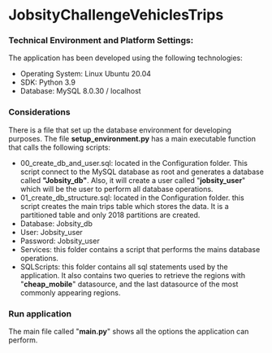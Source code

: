 # JobsityChallengeVehiclesTrips

### Technical Environment and Platform Settings:

The application has been developed using the following technologies:

- Operating System: Linux Ubuntu 20.04
- SDK: Python 3.9
- Database: MySQL 8.0.30 / localhost 


### Considerations

There is a file that set up the database environment for developing purposes.
The file **setup_environment.py** has a main executable function that calls the following scripts:

- 00_create_db_and_user.sql: located in the Configuration folder. This script connect to the MySQL database as root and generates a database called **"Jobsity_db"**. Also, it will create a user called "**jobsity_user**" which will be the user to perform all database operations.
- 01_create_db_structure.sql: located in the Configuration folder. this script creates the main trips table which stores the data. It is a partitioned table and only 2018 partitions are created.
- Database: Jobsity_db
- User: Jobsity_user
- Password: Jobsity_user
- Services: this folder contains a script that performs the mains database operations.
- SQLScripts: this folder contains all sql statements used by the application. It also contains two queries to retrieve the regions with "**cheap_mobile**" datasource, and the last datasource of the most commonly appearing regions.

### Run application

The main file called "**main.py**" shows all the options the application can perform.




